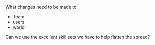 

What changes need to be made to

* Team
* users
* world

Can we use the excellent skill sets we have to help flatten the spread?

